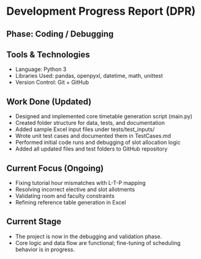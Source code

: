 # Development Progress Report (DPR)

## Phase: Coding / Debugging

## Tools & Technologies
* Language: Python 3
* Libraries Used: pandas, openpyxl, datetime, math, unittest
* Version Control: Git + GitHub

## Work Done (Updated)
* Designed and implemented core timetable generation script (main.py)
* Created folder structure for data, tests, and documentation
* Added sample Excel input files under tests/test_inputs/
* Wrote unit test cases and documented them in TestCases.md
* Performed initial code runs and debugging of slot allocation logic
* Added all updated files and test folders to GitHub repository

## Current Focus (Ongoing)
* Fixing tutorial hour mismatches with L-T-P mapping
* Resolving incorrect elective and slot allotments
* Validating room and faculty constraints
* Refining reference table generation in Excel

## Current Stage
* The project is now in the debugging and validation phase.
* Core logic and data flow are functional; fine-tuning of scheduling behavior is in progress.